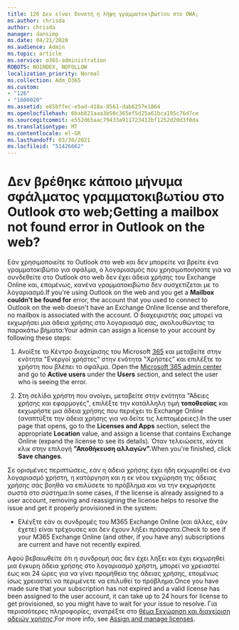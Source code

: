 ```yaml
---
title: 126 Δεν είναι δυνατή η λήψη γραμματοκιβωτίου στο OWA;
ms.author: chrisda
author: chrisda
manager: dansimp
ms.date: 04/21/2020
ms.audience: Admin
ms.topic: article
ms.service: o365-administration
ROBOTS: NOINDEX, NOFOLLOW
localization_priority: Normal
ms.collection: Adm_O365
ms.custom:
- "126"
- "1600020"
ms.assetid: e85bffec-e5ad-418a-8561-dab6257e1864
ms.openlocfilehash: 6bab821aaa3b50c365ef5d25a61bca195c76d7ce
ms.sourcegitcommit: e552d65aac79433a911723412bf1252d20d3f0da
ms.translationtype: MT
ms.contentlocale: el-GR
ms.lasthandoff: 03/30/2021
ms.locfileid: "51426662"
---
```

# <a name="getting-a-mailbox-not-found-error-in-outlook-on-the-web"></a><span data-ttu-id="8d9da-102">Δεν βρέθηκε κάποιο μήνυμα σφάλματος γραμματοκιβωτίου στο Outlook στο web;</span><span class="sxs-lookup"><span data-stu-id="8d9da-102">Getting a mailbox not found error in Outlook on the web?</span></span>

<span data-ttu-id="8d9da-103">Εάν χρησιμοποιείτε το Outlook στο web και  δεν μπορείτε να βρείτε ένα γραμματοκιβώτιο για σφάλμα, ο λογαριασμός που χρησιμοποιήσατε για να συνδεθείτε στο Outlook στο web δεν έχει άδεια χρήσης του Exchange Online και, επομένως, κανένα γραμματοκιβώτιο δεν συσχετίζεται με το λογαριασμό.</span><span class="sxs-lookup"><span data-stu-id="8d9da-103">If you're using Outlook on the web and you get a **Mailbox couldn't be found for** error, the account that you used to connect to Outlook on the web doesn't have an Exchange Online license and therefore, no mailbox is associated with the account.</span></span> <span data-ttu-id="8d9da-104">Ο διαχειριστής σας μπορεί να εκχωρήσει μια άδεια χρήσης στο λογαριασμό σας, ακολουθώντας τα παρακάτω βήματα:</span><span class="sxs-lookup"><span data-stu-id="8d9da-104">Your admin can assign a license to your account by following these steps:</span></span>

1. <span data-ttu-id="8d9da-105">Ανοίξτε το Κέντρο διαχείρισης του Microsoft  [365](https://portal.office.com/adminportal/home#/homepage) και μεταβείτε στην ενότητα "Ενεργοί χρήστες" στην ενότητα "Χρήστες" και επιλέξτε το χρήστη που βλέπει το σφάλμα. </span><span class="sxs-lookup"><span data-stu-id="8d9da-105">Open the [Microsoft 365 admin center](https://portal.office.com/adminportal/home#/homepage) and go to **Active users** under the **Users** section, and select the user who is seeing the error.</span></span>

2. <span data-ttu-id="8d9da-106">Στη σελίδα χρήστη που ανοίγει,  μεταβείτε στην ενότητα "Άδειες χρήσης και εφαρμογές", επιλέξτε την κατάλληλη τιμή **τοποθεσίας** και εκχωρήστε μια άδεια χρήσης που περιέχει το Exchange Online (αναπτύξτε την άδεια χρήσης για να δείτε τις λεπτομέρειες).</span><span class="sxs-lookup"><span data-stu-id="8d9da-106">In the user page that opens, go to the **Licenses and Apps** section, select the appropriate **Location** value, and assign a license that contains Exchange Online (expand the license to see its details).</span></span> <span data-ttu-id="8d9da-107">Όταν τελειώσετε, κάντε κλικ στην επιλογή **"Αποθήκευση αλλαγών".**</span><span class="sxs-lookup"><span data-stu-id="8d9da-107">When you're finished, click **Save changes**.</span></span>

<span data-ttu-id="8d9da-108">Σε ορισμένες περιπτώσεις, εάν η άδεια χρήσης έχει ήδη εκχωρηθεί σε ένα λογαριασμό χρήστη, η κατάργηση και η εκ νέου εκχώρηση της άδειας χρήσης σάς βοηθά να επιλύσετε το πρόβλημα και να την εκχωρήσετε σωστά στο σύστημα:</span><span class="sxs-lookup"><span data-stu-id="8d9da-108">In some cases, if the license is already assigned to a user account, removing and reassigning the license helps to resolve the issue and get it properly provisioned in the system:</span></span> 

- <span data-ttu-id="8d9da-109">Ελέγξτε εάν οι συνδρομές του M365 Exchange Online (και άλλες, εάν έχετε) είναι τρέχουσες και δεν έχουν λήξει πρόσφατα.</span><span class="sxs-lookup"><span data-stu-id="8d9da-109">Check to see if your M365 Exchange Online (and other, if you have any) subscriptions are current and have not recently expired.</span></span>

<span data-ttu-id="8d9da-110">Αφού βεβαιωθείτε ότι η συνδρομή σας δεν έχει λήξει και έχει εκχωρηθεί μια έγκυρη άδεια χρήσης στο λογαριασμό χρήστη, μπορεί να χρειαστεί έως και 24 ώρες για να γίνει προμήθεια της άδειας χρήσης, επομένως ίσως χρειαστεί να περιμένετε να επιλυθεί το πρόβλημα.</span><span class="sxs-lookup"><span data-stu-id="8d9da-110">Once you have made sure that your subscription has not expired and a valid license has been assigned to the user account, it can take up to 24 hours for license to get provisioned, so you might have to wait for your issue to resolve.</span></span> <span data-ttu-id="8d9da-111">Για περισσότερες πληροφορίες, ανατρέξτε στο [θέμα Εκχώρηση και διαχείριση αδειών χρήσης.](https://docs.microsoft.com/deployoffice/overview-licensing-activation-microsoft-365-apps#assign-and-manage-licenses)</span><span class="sxs-lookup"><span data-stu-id="8d9da-111">For more info, see [Assign and manage licenses](https://docs.microsoft.com/deployoffice/overview-licensing-activation-microsoft-365-apps#assign-and-manage-licenses).</span></span>